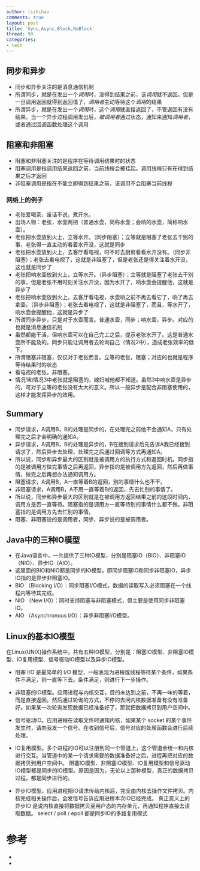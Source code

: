 ```yaml
---
author: lizhihao
comments: true
layout: post
title: 'Sync,Async,Block,NoBlock'
thread: 98
categories:
- tech
---
```



## 同步和异步
* 	同步和异步关注的是消息通信机制
*	所谓同步，就是在发出一个*调用*时，没得到结果之前，该*调用*就不返回。但是一旦调用返回就得到返回值了，*调用者*主动等待这个*调用*的结果
*	所谓异步，就是在发出一个*调用*时，这个*调用*就直接返回了，不管返回有没有结果。当一个异步过程调用发出后，*被调用者*通过状态，通知来通知*调用者*，或者通过回调函数处理这个调用

## 阻塞和非阻塞
*	阻塞和非阻塞关注的是程序在等待调用结果时的状态
*	阻塞调用是指调用结果返回之前，当前线程会被挂起。调用线程只有在得到结果之后才返回
*	非阻塞调用是指在不能立即得到结果之前，该调用不会阻塞当前线程

###  网络上的例子

*	老张爱喝茶，废话不说，煮开水。
*	出场人物：老张，水壶两把（普通水壶，简称水壶；会响的水壶，简称响水壶）。
*	老张把水壶放到火上，立等水开。（同步阻塞）；立等就是阻塞了老张去干别的事，老张得一直主动的看着水开没，这就是同步
*	老张把水壶放到火上，去客厅看电视，时不时去厨房看看水开没有。（同步非阻塞）；老张去看电视了，这就是非阻塞了，但是老张还是得关注着水开没，这也就是同步了
*	老张把响水壶放到火上，立等水开。（异步阻塞）；立等就是阻塞了老张去干别的事，但是老张不用时刻关注水开没，因为水开了，响水壶会提醒他，这就是异步了
*	老张把响水壶放到火上，去客厅看电视，水壶响之前不再去看它了，响了再去拿壶。（异步非阻塞）；老张去看电视了，这就是非阻塞了，而且，等水开了，响水壶会提醒他，这就是异步了
*	所谓同步异步，只是对于水壶而言。普通水壶，同步；响水壶，异步。对应的也就是消息通信机制
*	虽然都能干活，但响水壶可以在自己完工之后，提示老张水开了。这是普通水壶所不能及的。同步只能让调用者去轮询自己（情况2中），造成老张效率的低下。
*	所谓阻塞非阻塞，仅仅对于老张而言。立等的老张，阻塞；对应的也就是程序等待结果时的状态
*	看电视的老张，非阻塞。
*	情况1和情况3中老张就是阻塞的，媳妇喊他都不知道。虽然3中响水壶是异步的，可对于立等的老张没有太大的意义。所以一般异步是配合非阻塞使用的，这样才能发挥异步的效用。

## Summary
*	同步请求，A调用B，B的处理是同步的，在处理完之前他不会通知A，只有处理完之后才会明确的通知A。
*	异步请求，A调用B，B的处理是异步的，B在接到请求后先告诉A我已经接到请求了，然后异步去处理，处理完之后通过回调等方式再通知A。
*	所以说，同步和异步最大的区别就是被调用方的执行方式和返回时机。同步指的是被调用方做完事情之后再返回，异步指的是被调用方先返回，然后再做事情，做完之后再想办法通知调用方。
*	阻塞请求，A调用B，A一直等着B的返回，别的事情什么也不干。
*	非阻塞请求，A调用B，A不用一直等着B的返回，先去忙别的事情了。
*	所以说，同步和异步最大的区别就是在被调用方返回结果之前的这段时间内，调用方是否一直等待。阻塞指的是调用方一直等待别的事情什么都不做。非阻塞指的是调用方先去忙别的事情。
*	阻塞、非阻塞说的是调用者，同步、异步说的是被调用者。



## Java中的三种IO模型
* 在Java语言中，一共提供了三种IO模型，分别是阻塞IO（BIO）、非阻塞IO（NIO）、异步IO（AIO）。
* 这里面的BIO和NIO都是同步的IO模型，即同步阻塞IO和同步非阻塞IO，异步IO指的是异步非阻塞IO。
* BIO （Blocking I/O）：同步阻塞I/O模式，数据的读取写入必须阻塞在一个线程内等待其完成。
* NIO （New I/O）：同时支持阻塞与非阻塞模式，但主要是使用同步非阻塞IO。
* AIO （Asynchronous I/O）：异步非阻塞I/O模型。

## Linux的基本IO模型
在Linux(UNIX)操作系统中，共有五种IO模型，分别是：阻塞IO模型、非阻塞IO模型、IO复用模型、信号驱动IO模型以及异步IO模型。
* 	阻塞 I/O 是最简单的 I/O 模型，一般表现为进程或线程等待某个条件，如果条件不满足，则一直等下去。条件满足，则进行下一步操作。
*	非阻塞的IO模型。应用进程与内核交互，目的未达到之前，不再一味的等着，而是直接返回。然后通过轮询的方式，不停的去问内核数据准备有没有准备好。如果某一次轮询发现数据已经准备好了，那就把数据拷贝到用户空间中。
* 	信号驱动IO。应用进程在读取文件时通知内核，如果某个 socket 的某个事件发生时，请向我发一个信号。在收到信号后，信号对应的处理函数会进行后续处理。
* 	IO复用模型。多个进程的IO可以注册到同一个管道上，这个管道会统一和内核进行交互。当管道中的某一个请求需要的数据准备好之后，进程再把对应的数据拷贝到用户空间中。
阻塞IO模型、非阻塞IO模型、IO复用模型和信号驱动IO模型都是同步的IO模型。原因是因为，无论以上那种模型，真正的数据拷贝过程，都是同步进行的。

*	异步IO模型。应用进程把IO请求传给内核后，完全由内核去操作文件拷贝。内核完成相关操作后，会发信号告诉应用进程本次IO已经完成。
真正意义上的 异步IO 是说内核直接将数据拷贝至用户态的内存单元，再通知程序直接去读取数据。
select / poll / epoll 都是同步IO的多路复用模式

# 参考
* [参考1]:https://maimai.cn/article/detail?fid=710051461&from=undefined&from1=article_detail_related
* [参考2]:https://maimai.cn/article/detail?fid=691119712&from=undefined&from1=article_detail_related
